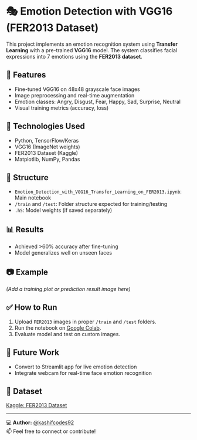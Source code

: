 # 🎭 Emotion Detection with VGG16 (FER2013 Dataset)

This project implements an emotion recognition system using **Transfer Learning** with a pre-trained **VGG16** model. The system classifies facial expressions into 7 emotions using the **FER2013 dataset**.

## 📌 Features
- Fine-tuned VGG16 on 48x48 grayscale face images
- Image preprocessing and real-time augmentation
- Emotion classes: Angry, Disgust, Fear, Happy, Sad, Surprise, Neutral
- Visual training metrics (accuracy, loss)

## 🚀 Technologies Used
- Python, TensorFlow/Keras
- VGG16 (ImageNet weights)
- FER2013 Dataset (Kaggle)
- Matplotlib, NumPy, Pandas

## 📁 Structure
- `Emotion_Detection_with_VGG16_Transfer_Learning_on_FER2013.ipynb`: Main notebook
- `/train` and `/test`: Folder structure expected for training/testing
- `.h5`: Model weights (if saved separately)

## 📊 Results
- Achieved >60% accuracy after fine-tuning
- Model generalizes well on unseen faces

## 📷 Example
*(Add a training plot or prediction result image here)*

## ✅ How to Run
1. Upload `FER2013` images in proper `/train` and `/test` folders.
2. Run the notebook on [Google Colab](https://colab.research.google.com/).
3. Evaluate model and test on custom images.

## 📌 Future Work
- Convert to Streamlit app for live emotion detection
- Integrate webcam for real-time face emotion recognition

## 🔗 Dataset
[Kaggle: FER2013 Dataset](https://www.kaggle.com/datasets/msambare/fer2013)

---

💻 **Author:** [@kashifcodes92](https://github.com/kashifcodes92)  
📫 Feel free to connect or contribute!
